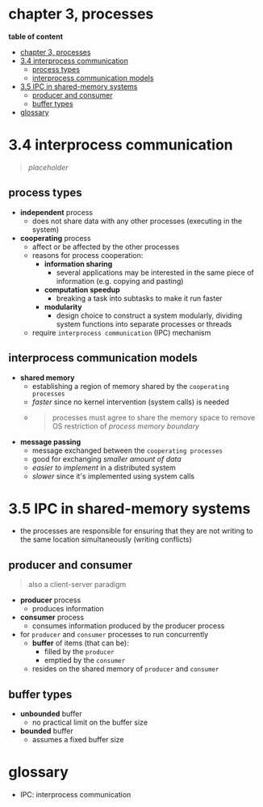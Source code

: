 # chapter 3, processes

**table of content**
- [chapter 3, processes](#chapter-3-processes)
- [3.4 interprocess communication](#34-interprocess-communication)
  - [process types](#process-types)
  - [interprocess communication models](#interprocess-communication-models)
- [3.5 IPC in shared-memory systems](#35-ipc-in-shared-memory-systems)
  - [producer and consumer](#producer-and-consumer)
  - [buffer types](#buffer-types)
- [glossary](#glossary)

# 3.4 interprocess communication

> *placeholder*

## process types

- **independent** process
  - does not share data with any other processes (executing in the system)
- **cooperating** process
  - affect or be affected by the other processes
  - reasons for process cooperation:
    - **information sharing**
      - several applications may be interested in the same piece of information (e.g. copying and pasting)
    - **computation speedup**
      - breaking a task into subtasks to make it run faster
    - **modularity**
      - design choice to construct a system modularly, dividing system functions into separate processes or threads
  - require `interprocess communication` (IPC) mechanism

## interprocess communication models

- **shared memory**
  - establishing a region of memory shared by the `cooperating processes`
  - *faster* since no kernel intervention (system calls) is needed
  - > processes must agree to share the memory space to remove OS restriction of *process memory boundary*
- **message passing**
  - message exchanged between the `cooperating processes`
  - good for exchanging *smaller amount of data*
  - *easier to implement* in a distributed system
  - *slower* since it's implemented using system calls

# 3.5 IPC in shared-memory systems

- the processes are responsible for ensuring that they are not writing to the same location simultaneously (writing conflicts)

## producer and consumer

> also a client-server paradigm

- **producer** process
  - produces information
- **consumer** process
  - consumes information produced by the producer process
- for `producer` and `consumer` processes to run concurrently
  - **buffer** of items (that can be):
    - filled by the `producer`
    - emptied by the `consumer`
  - resides on the shared memory of `producer` and `consumer`

## buffer types

- **unbounded** buffer
  - no practical limit on the buffer size
- **bounded** buffer
  - assumes a fixed buffer size

# glossary

- IPC: interprocess communication
